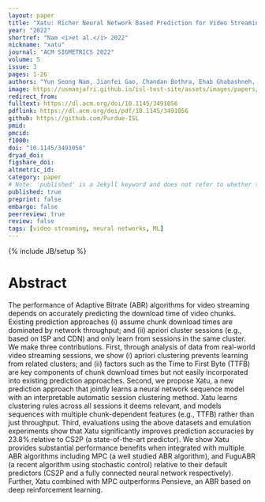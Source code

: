 ```yaml
---
layout: paper
title: "Xatu: Richer Neural Network Based Prediction for Video Streaming"
year: "2022"
shortref: "Nam <i>et al.</i> 2022"
nickname: "xatu"
journal: "ACM SIGMETRICS 2022"
volume: 5
issue: 3
pages: 1-26
authors: "Yun Seong Nam, Jianfei Gao, Chandan Bothra, Ehab Ghabashneh, Sanjay Rao, Bruno Ribeiro, Jibin Zhan, and Hui Zhang"
image: https://usmanjafri.github.io/isl-test-site/assets/images/papers/mrna-prot.svg
redirect_from: 
fulltext: https://dl.acm.org/doi/10.1145/3491056
pdflink: https://dl.acm.org/doi/pdf/10.1145/3491056
github: https://github.com/Purdue-ISL
pmid: 
pmcid: 
f1000: 
doi: "10.1145/3491056"
dryad_doi: 
figshare_doi: 
altmetric_id: 
category: paper
# Note: 'published' is a Jekyll keyword and does not refer to whether the paper is published, but rather to whether this Markdown should be part of the rendered site.
published: true
preprint: false
embargo: false	
peerreview: true
review: false
tags: [video streaming, neural networks, ML]
---
```

{% include JB/setup %}

# Abstract 
The performance of Adaptive Bitrate (ABR) algorithms for video streaming depends on accurately predicting the download time of video chunks. Existing prediction approaches (i) assume chunk download times are dominated by network throughput; and (ii) apriori cluster sessions (e.g., based on ISP and CDN) and only learn from sessions in the same cluster. We make three contributions. First, through analysis of data from real-world video streaming sessions, we show (i) apriori clustering prevents learning from related clusters; and (ii) factors such as the Time to First Byte (TTFB) are key components of chunk download times but not easily incorporated into existing prediction approaches. Second, we propose Xatu, a new prediction approach that jointly learns a neural network sequence model with an interpretable automatic session clustering method. Xatu learns clustering rules across all sessions it deems relevant, and models sequences with multiple chunk-dependent features (e.g., TTFB) rather than just throughput. Third, evaluations using the above datasets and emulation experiments show that Xatu significantly improves prediction accuracies by 23.8% relative to CS2P (a state-of-the-art predictor). We show Xatu provides substantial performance benefits when integrated with multiple ABR algorithms including MPC (a well studied ABR algorithm), and FuguABR (a recent algorithm using stochastic control) relative to their default predictors (CS2P and a fully connected neural network respectively). Further, Xatu combined with MPC outperforms Pensieve, an ABR based on deep reinforcement learning.